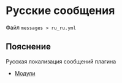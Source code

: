 # Русские сообщения
Файл `messages > ru_ru.yml`

## Пояснение
Русская локализация сообщений плагина
- [Модули](/en/messages/ru_ru/module/)